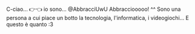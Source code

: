 C-ciao... 👉👈 io sono... @AbbracciUwU
Abbracciooooo! ^^
Sono una persona a cui piace un botto la tecnologia, l'informatica, i videogiochi...
E questo è quanto :3
